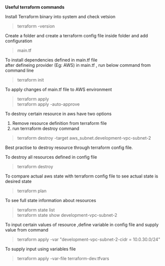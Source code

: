 **Useful terraform commands**  

Install Terraform binary into system and check vetsion   
>terraform -version  

Create a folder and create a terraform config file inside folder and add configuration  
> main.tf  

To install dependencies defined in main.tf file    
after defineing provider (Eg: AWS) in main.tf , run below command from command line    
>terraform init    

To apply changes of main.tf file to AWS environment   
>terraform apply  
>terraform apply -auto-approve

To destroy certain resource in aws have two options  
1. Remove resource definition from terraform file  
2. run terrraform destroy command  

> terraform destroy -target aws_subnet.development-vpc-subnet-2    

Best practise to destroy resource through terraform config file.  

To destroy all resources defined in config file  
> terraform destroy  


To compare actual aws state with terraform config file to see actual state is desired state    
>terraform plan    

To see full state information about resources    

>terraform state list    
>terraform state show development-vpc-subnet-2    

To input certain values of resource ,define variable in config file and supply value from command     
>terraform apply -var "development-vpc-subnet-2-cidr = 10.0.30.0/24"  

To supply input using variables file  
>terraform apply -var-file terraform-dev.tfvars  









